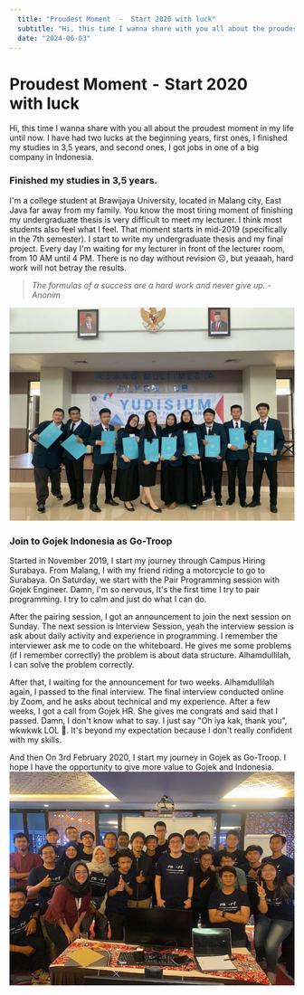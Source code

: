 ```yaml
---
  title: "Proudest Moment  -  Start 2020 with luck"
  subtitle: "Hi, this time I wanna share with you all about the proudest moment in my life until now. I have had two lucks at the beginning years, first ones, I finished my studies in 3,5 years, and second ones, I got jobs in one of a big company in Indonesia."
  date: "2024-06-03"
---
```


# Proudest Moment  -  Start 2020 with luck
Hi, this time I wanna share with you all about the proudest moment in my life until now. I have had two lucks at the beginning years, first ones, I finished my studies in 3,5 years, and second ones, I got jobs in one of a big company in Indonesia.

### Finished my studies in 3,5 years.
I'm a college student at Brawijaya University, located in Malang city, East Java far away from my family. You know the most tiring moment of finishing my undergraduate thesis is very difficult to meet my lecturer. I think most students also feel what I feel.
That moment starts in mid-2019 (specifically in the 7th semester). I start to write my undergraduate thesis and my final project. Every day I'm waiting for my lecturer in front of the lecturer room, from 10 AM until 4 PM. There is no day without revision ☹️, but yeaaah, hard work will not betray the results.

> *The formulas of a success are a hard work and never give up. - Anonim*

![Yudisium FILKOM UB 2020](/public/images/yudisium.jpeg)

### Join to Gojek Indonesia as Go-Troop
Started in November 2019, I start my journey through Campus Hiring Surabaya. From Malang, I with my friend riding a motorcycle to go to Surabaya. On Saturday, we start with the Pair Programming session with Gojek Engineer. Damn, I'm so nervous, It's the first time I try to pair programming. I try to calm and just do what I can do.

After the pairing session, I got an announcement to join the next session on Sunday. The next session is Interview Session, yeah the interview session is ask about daily activity and experience in programming. I remember the interviewer ask me to code on the whiteboard. He gives me some problems (if I remember correctly) the problem is about data structure. Alhamdullilah, I can solve the problem correctly.

After that, I waiting for the announcement for two weeks. Alhamdullilah again, I passed to the final interview. The final interview conducted online by Zoom, and he asks about technical and my experience. After a few weeks, I got a call from Gojek HR. She gives me congrats and said that I passed. Damn, I don't know what to say. I just say "Oh iya kak, thank you", wkwkwk LOL 🤣. It's beyond my expectation because I don't really confident with my skills.

And then On 3rd February 2020, I start my journey in Gojek as Go-Troop. I hope I have the opportunity to give more value to Gojek and Indonesia.
![Gojek Bootcamp 006 — with Kevin Aluwi (Co-CEO Gojek)](/public/images/gojek-bootcamp.jpg)